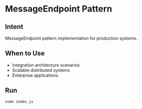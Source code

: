 # MessageEndpoint Pattern

## Intent
MessageEndpoint pattern implementation for production systems.

## When to Use
- Integration architecture scenarios
- Scalable distributed systems
- Enterprise applications

## Run
```bash
node index.js
```

